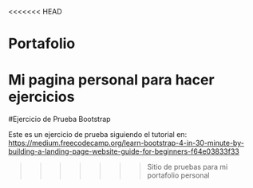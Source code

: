 <<<<<<< HEAD
# Portafolio
Mi pagina personal para hacer ejercicios
=======
#Ejercicio de Prueba Bootstrap

Este es un ejercicio de prueba siguiendo el tutorial en: https://medium.freecodecamp.org/learn-bootstrap-4-in-30-minute-by-building-a-landing-page-website-guide-for-beginners-f64e03833f33
>>>>>>> Sitio de pruebas para mi portafolio personal
